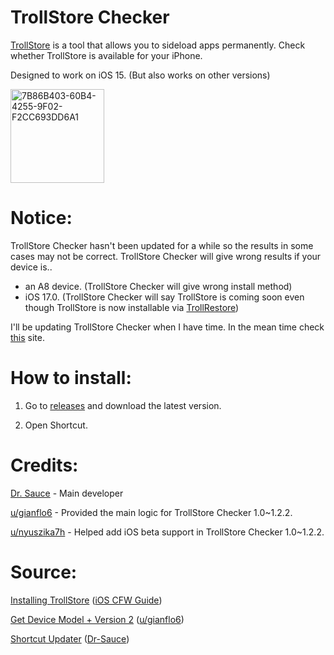 # TrollStore Checker

[TrollStore](https://github.com/opa334/TrollStore) is a tool that allows you to sideload apps permanently. Check whether TrollStore is available for your iPhone.

Designed to work on iOS 15. (But also works on other versions)

<img width="150" alt="7B86B403-60B4-4255-9F02-F2CC693DD6A1" src="https://user-images.githubusercontent.com/82555878/197333210-428913ba-c8d0-476b-9ae8-c3b981e73f2f.png">

# Notice:
TrollStore Checker hasn't been updated for a while so the results in some cases may not be correct. TrollStore Checker will give wrong results if your device is..
- an A8 device. (TrollStore Checker will give wrong install method)
- iOS 17.0. (TrollStore Checker will say TrollStore is coming soon even though TrollStore is now installable via [TrollRestore](https://ios.cfw.guide/installing-trollstore-trollrestore/))

I'll be updating TrollStore Checker when I have time. In the mean time check [this](https://ios.cfw.guide/installing-trollstore/) site.

# How to install:

1. Go to [releases](https://github.com/Dr-Sauce/TrollStoreChecker/releases/latest) and download the latest version.

2. Open Shortcut. 

# Credits:

[Dr. Sauce](https://github.com/dr-sauce) - Main developer

[u/gianflo6](https://www.reddit.com/user/gianflo6) - Provided the main logic for TrollStore Checker 1.0~1.2.2.

[u/nyuszika7h](https://www.reddit.com/user/nyuszika7h) - Helped add iOS beta support in TrollStore Checker 1.0~1.2.2.

# Source:

[Installing TrollStore](https://ios.cfw.guide/installing-trollstore/) ([iOS CFW Guide](https://ios.cfw.guide))

[Get Device Model + Version 2](https://www.reddit.com/r/shortcuts/comments/fnp34c/comment/flbjtzm/) ([u/gianflo6](https://www.reddit.com/user/gianflo6))

[Shortcut Updater](https://github.com/Dr-Sauce/ShortcutUpdater) ([Dr-Sauce](https://github.com/Dr-Sauce))

